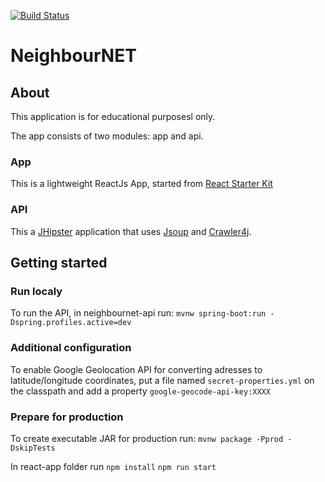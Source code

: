 [![Build Status](https://travis-ci.org/sandervanloock/neighbournet.svg?branch=master)](https://travis-ci.org/sandervanloock/neighbournet)
# NeighbourNET
## About

This application is for educational purposesl only.

The app consists of two modules: app and api.

### App

This is a lightweight ReactJs App, started from [React Starter Kit](https://github.com/kriasoft/react-starter-kit)

### API

This a [JHipster](https://jhipster.github.io/) application that uses [Jsoup](https://jsoup.org/) and [Crawler4j](https://github.com/yasserg/crawler4j).

## Getting started
### Run localy
To run the API, in neighbournet-api run:
`mvnw spring-boot:run -Dspring.profiles.active=dev`
### Additional configuration
To enable Google Geolocation API for converting adresses to latitude/longitude coordinates, put a file named `secret-properties.yml` on the classpath and add a property `google-geocode-api-key:XXXX`
### Prepare for production
To create executable JAR for production run:
`mvnw package -Pprod -DskipTests`

In react-app folder run
`npm install`
`npm run start`



